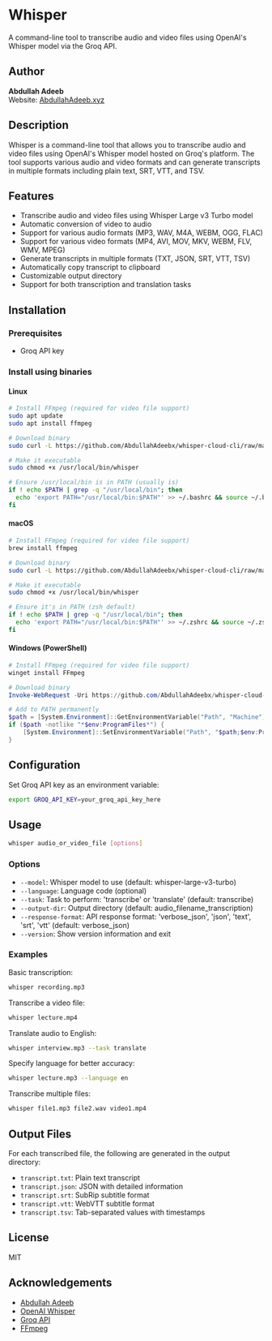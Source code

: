 # Whisper

A command-line tool to transcribe audio and video files using OpenAI's Whisper model via the Groq API.

## Author

**Abdullah Adeeb**  
Website: [AbdullahAdeeb.xyz](https://AbdullahAdeeb.xyz)

## Description

Whisper is a command-line tool that allows you to transcribe audio and video files using OpenAI's Whisper model hosted on Groq's platform. The tool supports various audio and video formats and can generate transcripts in multiple formats including plain text, SRT, VTT, and TSV.

## Features

- Transcribe audio and video files using Whisper Large v3 Turbo model
- Automatic conversion of video to audio
- Support for various audio formats (MP3, WAV, M4A, WEBM, OGG, FLAC)
- Support for various video formats (MP4, AVI, MOV, MKV, WEBM, FLV, WMV, MPEG)
- Generate transcripts in multiple formats (TXT, JSON, SRT, VTT, TSV)
- Automatically copy transcript to clipboard
- Customizable output directory
- Support for both transcription and translation tasks

## Installation

### Prerequisites

- Groq API key

### Install using binaries

#### Linux

```bash
# Install FFmpeg (required for video file support)
sudo apt update
sudo apt install ffmpeg

# Download binary
sudo curl -L https://github.com/AbdullahAdeebx/whisper-cloud-cli/raw/main/binary/linux/whisper -o /usr/local/bin/whisper

# Make it executable
sudo chmod +x /usr/local/bin/whisper

# Ensure /usr/local/bin is in PATH (usually is)
if ! echo $PATH | grep -q "/usr/local/bin"; then
  echo 'export PATH="/usr/local/bin:$PATH"' >> ~/.bashrc && source ~/.bashrc
fi
```

#### macOS

```bash
# Install FFmpeg (required for video file support)
brew install ffmpeg

# Download binary
sudo curl -L https://github.com/AbdullahAdeebx/whisper-cloud-cli/raw/main/binary/macos/whisper -o /usr/local/bin/whisper

# Make it executable
sudo chmod +x /usr/local/bin/whisper

# Ensure it's in PATH (zsh default)
if ! echo $PATH | grep -q "/usr/local/bin"; then
  echo 'export PATH="/usr/local/bin:$PATH"' >> ~/.zshrc && source ~/.zshrc
fi
```

#### Windows (PowerShell)

```powershell
# Install FFmpeg (required for video file support)
winget install FFmpeg

# Download binary
Invoke-WebRequest -Uri https://github.com/AbdullahAdeebx/whisper-cloud-cli/raw/main/binary/windows/whisper.exe -OutFile "$env:ProgramFiles\whisper.exe"

# Add to PATH permanently
$path = [System.Environment]::GetEnvironmentVariable("Path", "Machine")
if ($path -notlike "*$env:ProgramFiles*") {
    [System.Environment]::SetEnvironmentVariable("Path", "$path;$env:ProgramFiles", "Machine")
}
```

## Configuration

Set Groq API key as an environment variable:

```bash
export GROQ_API_KEY=your_groq_api_key_here
```

## Usage

```bash
whisper audio_or_video_file [options]
```

### Options

- `--model`: Whisper model to use (default: whisper-large-v3-turbo)
- `--language`: Language code (optional)
- `--task`: Task to perform: 'transcribe' or 'translate' (default: transcribe)
- `--output-dir`: Output directory (default: audio_filename_transcription)
- `--response-format`: API response format: 'verbose_json', 'json', 'text', 'srt', 'vtt' (default: verbose_json)
- `--version`: Show version information and exit

### Examples

Basic transcription:
```bash
whisper recording.mp3
```

Transcribe a video file:
```bash
whisper lecture.mp4
```

Translate audio to English:
```bash
whisper interview.mp3 --task translate
```

Specify language for better accuracy:
```bash
whisper lecture.mp3 --language en
```

Transcribe multiple files:
```bash
whisper file1.mp3 file2.wav video1.mp4
```

## Output Files

For each transcribed file, the following are generated in the output directory:

- `transcript.txt`: Plain text transcript
- `transcript.json`: JSON with detailed information
- `transcript.srt`: SubRip subtitle format
- `transcript.vtt`: WebVTT subtitle format
- `transcript.tsv`: Tab-separated values with timestamps

## License

MIT

## Acknowledgements
- [Abdullah Adeeb](https://www.abdullahadeeb.xyz)
- [OpenAI Whisper](https://github.com/openai/whisper)
- [Groq API](https://console.groq.com/docs/introduction)
- [FFmpeg](https://ffmpeg.org/)